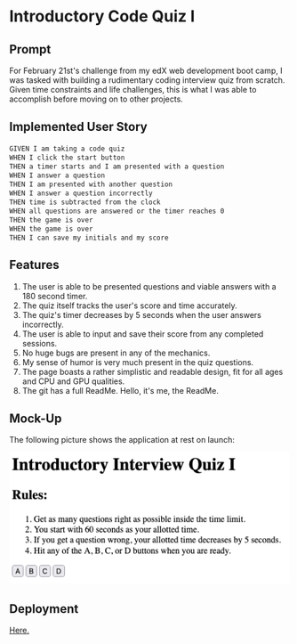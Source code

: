 # Introductory Code Quiz I

## Prompt

For February 21st's challenge from my edX web development boot camp, I was tasked with building a rudimentary coding interview quiz from scratch. Given time constraints and life challenges, this is what I was able to accomplish before moving on to other projects.

## Implemented User Story

```
GIVEN I am taking a code quiz
WHEN I click the start button
THEN a timer starts and I am presented with a question
WHEN I answer a question
THEN I am presented with another question
WHEN I answer a question incorrectly
THEN time is subtracted from the clock
WHEN all questions are answered or the timer reaches 0
THEN the game is over
WHEN the game is over
THEN I can save my initials and my score
```

## Features

1. The user is able to be presented questions and viable answers with a 180 second timer.
2. The quiz itself tracks the user's score and time accurately.
3. The quiz's timer decreases by 5 seconds when the user answers incorrectly.
4. The user is able to input and save their score from any completed sessions.
5. No huge bugs are present in any of the mechanics.
6. My sense of humor is very much present in the quiz questions.
7. The page boasts a rather simplistic and readable design, fit for all ages and CPU and GPU qualities.
8. The git has a full ReadMe. Hello, it's me, the ReadMe.

## Mock-Up

The following picture shows the application at rest on launch:

![A screenshot of the application at the main menu.](./assets/img/example.png)

## Deployment

[Here.](https://NoahJRalph.github.io/interview-quiz-I)
